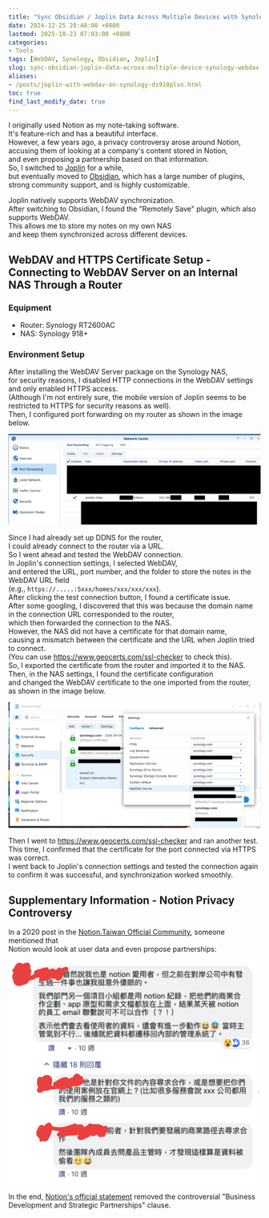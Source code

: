 ```yaml
---
title: "Sync Obsidian / Joplin Data Across Multiple Devices with Synology WebDAV"
date: 2024-12-25 20:40:00 +0800
lastmod: 2025-10-23 07:03:00 +0800
categories:
- Tools
tags: [WebDAV, Synology, Obsidian, Joplin]
slug: sync-obsidian-joplin-data-across-multiple-device-synology-webdav
aliases:
- /posts/joplin-with-webdav-on-synology-ds918plus.html
toc: true
find_last_modify_date: true
---
```


I originally used Notion as my note-taking software.  
It's feature-rich and has a beautiful interface.  
However, a few years ago, a privacy controversy arose around Notion,  
accusing them of looking at a company's content stored in Notion,  
and even proposing a partnership based on that information.  
So, I switched to [Joplin](https://joplinapp.org/) for a while,  
but eventually moved to [Obsidian](https://obsidian.md/), which has a large number of plugins, strong community support, and is highly customizable.  
<!--more-->

Joplin natively supports WebDAV synchronization.  
After switching to Obsidian, I found the "Remotely Save" plugin, which also supports WebDAV.  
This allows me to store my notes on my own NAS  
and keep them synchronized across different devices.  

## WebDAV and HTTPS Certificate Setup - Connecting to WebDAV Server on an Internal NAS Through a Router

### Equipment
* Router: Synology RT2600AC
* NAS: Synology 918+
  
### Environment Setup
After installing the WebDAV Server package on the Synology NAS,  
for security reasons, I disabled HTTP connections in the WebDAV settings  
and only enabled HTTPS access.  
(Although I'm not entirely sure, the mobile version of Joplin seems to be restricted to HTTPS for security reasons as well).  
Then, I configured port forwarding on my router as shown in the image below.  

![port_forwarding](/images/joplin_webdav_on_nas/port_forwarding.png)

Since I had already set up DDNS for the router,  
I could already connect to the router via a URL.  
So I went ahead and tested the WebDAV connection.   
In Joplin's connection settings, I selected WebDAV,  
and entered the URL, port number, and the folder to store the notes in the WebDAV URL field  
(e.g., `https://.....:5xxx/homes/xxx/xxx/xxx`).  
After clicking the test connection button, I found a certificate issue.  
After some googling, I discovered that this was because the domain name in the connection URL corresponded to the router,  
which then forwarded the connection to the NAS.  
However, the NAS did not have a certificate for that domain name,  
causing a mismatch between the certificate and the URL when Joplin tried to connect.  
(You can use https://www.geocerts.com/ssl-checker to check this).  
So, I exported the certificate from the router and imported it to the NAS.  
Then, in the NAS settings, I found the certificate configuration  
and changed the WebDAV certificate to the one imported from the router,  
as shown in the image below.  

![choose_cert](/images/joplin_webdav_on_nas/choose_cert.png)

Then I went to https://www.geocerts.com/ssl-checker and ran another test.  
This time, I confirmed that the certificate for the port connected via HTTPS was correct.  
I went back to Joplin's connection settings and tested the connection again to confirm it was successful, and synchronization worked smoothly.  

## Supplementary Information - Notion Privacy Controversy
In a 2020 post in the [Notion.Taiwan Official Community](https://www.facebook.com/groups/notion.so.taiwan/permalink/650523105498836/), someone mentioned that  
Notion would look at user data and even propose partnerships:

![notion_privacy_concern](/images/joplin_webdav_on_nas/notion_privacy_concern.png)

In the end, [Notion's official statement](https://notiontaiwancommunity.notion.site/Notion-1c9a7142157147b484bc381c3e3b35d9) removed the controversial "Business Development and Strategic Partnerships" clause.
